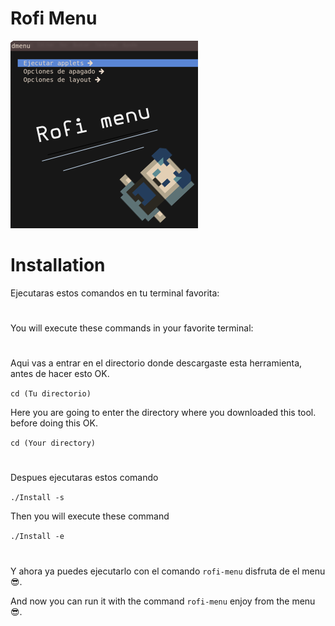 # Rofi Menu
![](https://github.com/LBY-L/Rofi-menu/blob/main/Imagen.png)
# Installation 
Ejecutaras estos comandos en tu terminal favorita:
#
You will execute these commands in your favorite terminal:
#
Aqui vas a entrar en el directorio donde descargaste esta herramienta,
antes de hacer esto OK.

`cd (Tu directorio)`

Here you are going to enter the directory where you downloaded this tool.
before doing this OK.

`cd (Your directory)`

#

Despues ejecutaras estos comando

`./Install -s`

Then you will execute these command

`./Install -e`

#

Y ahora ya puedes ejecutarlo con el comando `rofi-menu` disfruta de el menu :sunglasses:.

And now you can run it with the command `rofi-menu` enjoy from the menu :sunglasses:.
